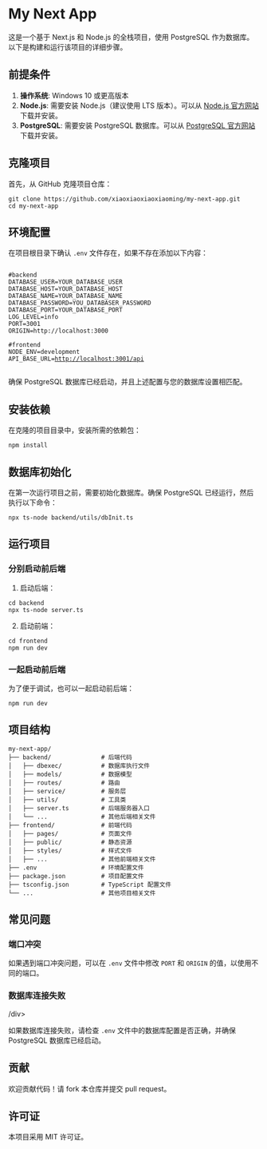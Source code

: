 <div dir="auto">
  <div class="markdown-heading" dir="auto"><h1 tabindex="-1" class="heading-element" dir="auto">My Next App</h1></div>
  <p dir="auto">这是一个基于 Next.js 和 Node.js 的全栈项目，使用 PostgreSQL 作为数据库。以下是构建和运行该项目的详细步骤。</p>
  <div class="markdown-heading" dir="auto"><h2 tabindex="-1" class="heading-element" dir="auto">前提条件</h2></div>
  <ol dir="auto">
    <li>
      <strong>操作系统</strong>: Windows 10 或更高版本</li>
    <li>
      <strong>Node.js</strong>: 需要安装 Node.js（建议使用 LTS 版本）。可以从
      <a href="https://nodejs.org/" rel="nofollow">Node.js 官方网站</a>下载并安装。</li>
    <li>
      <strong>PostgreSQL</strong>: 需要安装 PostgreSQL 数据库。可以从
      <a href="https://www.postgresql.org/download/" rel="nofollow">PostgreSQL 官方网站</a>下载并安装。</li>
  </ol>
  <div class="markdown-heading" dir="auto"><h2 tabindex="-1" class="heading-element" dir="auto">克隆项目</h2></div>
  <p dir="auto">首先，从 GitHub 克隆项目仓库：</p><pre><div dir="auto"><div dir="auto"><span></span><div dir="auto"><span></span></div></div><div dir="ltr"><code>git <span>clone</span> https://github.com/xiaoxiaoxiaoxiaoming/my-next-app.git
<span>cd</span> my-next-app
</code></div></div></pre>
  <div class="markdown-heading" dir="auto"><h2 tabindex="-1" class="heading-element" dir="auto">环境配置</h2></div>
  <p dir="auto">在项目根目录下确认 <code>.env</code> 文件存在，如果不存在添加以下内容：</p><pre><div dir="auto"><div dir="auto"><div dir="auto"><span></span></div></div><div dir="ltr"><code>
#backend
DATABASE_USER=YOUR_DATABASE_USER
DATABASE_HOST=YOUR_DATABASE_HOST
DATABASE_NAME=YOUR_DATABASE_NAME
DATABASE_PASSWORD=YOU_DATABASER_PASSWORD
DATABASE_PORT=YOUR_DATABASE_PORT
LOG_LEVEL=info
PORT=3001
ORIGIN=http://localhost:3000
</code><p dir="auto"><code>#frontend
NODE_ENV=development
API_BASE_URL=<a href="http://localhost:3001/api" rel="nofollow">http://localhost:3001/api</a>
</code></p></div></div></pre><p dir="auto"></p>
  <p dir="auto">确保 PostgreSQL 数据库已经启动，并且上述配置与您的数据库设置相匹配。</p>
  <div class="markdown-heading" dir="auto"><h2 tabindex="-1" class="heading-element" dir="auto">安装依赖</h2></div>
  <p dir="auto">在克隆的项目目录中，安装所需的依赖包：</p><pre><div dir="auto"><div dir="auto"><span></span><div dir="auto"><span></span></div></div><div dir="ltr"><code>npm install
</code></div></div></pre>
  <div class="markdown-heading" dir="auto"><h2 tabindex="-1" class="heading-element" dir="auto">数据库初始化</h2></div>
  <p dir="auto">在第一次运行项目之前，需要初始化数据库。确保 PostgreSQL 已经运行，然后执行以下命令：</p><pre><div dir="auto"><div dir="auto"><span></span><div dir="auto"><span></span></div></div><div dir="ltr"><code>npx ts-node backend/utils/dbInit.ts
</code></div></div></pre>
  <div class="markdown-heading" dir="auto"><h2 tabindex="-1" class="heading-element" dir="auto">运行项目</h2></div>
  <div class="markdown-heading" dir="auto"><h3 tabindex="-1" class="heading-element" dir="auto">分别启动前后端</h3></div>
  <ol dir="auto">
    <li>启动后端：</li>
  </ol><pre><div dir="auto"><div dir="auto"><span></span><div dir="auto"><span></span></div></div><div dir="ltr"><code><span>cd</span> backend
npx ts-node server.ts
</code></div></div></pre>
  <ol start="2" dir="auto">
    <li>启动前端：</li>
  </ol><pre><div dir="auto"><div dir="auto"><span></span><div dir="auto"><span></span></div></div><div dir="ltr"><code><span>cd</span> frontend
npm run dev
</code></div></div></pre>
  <div class="markdown-heading" dir="auto"><h3 tabindex="-1" class="heading-element" dir="auto">一起启动前后端</h3></div>
  <p dir="auto">为了便于调试，也可以一起启动前后端：</p><pre><div dir="auto"><div dir="auto"><span></span><div dir="auto"><span></span></div></div><div dir="ltr"><code>npm run dev
</code></div></div></pre>
  <div class="markdown-heading" dir="auto"><h2 tabindex="-1" class="heading-element" dir="auto">项目结构</h2></div><pre><div dir="auto"><div dir="auto"><span></span><div dir="auto"><span></span></div></div><div dir="ltr"><code><span>my</span>-<span>next</span>-app/
├── backend/              <span># 后端代码</span>
│   ├── dbexec/           <span># 数据库执行文件</span>
│   ├── models/           <span># 数据模型</span>
│   ├── routes/           <span># 路由</span>
│   ├── service/          <span># 服务层</span>
│   ├── utils/            <span># 工具类</span>
│   ├── server.ts         <span># 后端服务器入口</span>
│   └── ...               <span># 其他后端相关文件</span>
├── frontend/             <span># 前端代码</span>
│   ├── pages/            <span># 页面文件</span>
│   ├── public/           <span># 静态资源</span>
│   ├── styles/           <span># 样式文件</span>
│   ├── ...               <span># 其他前端相关文件</span>
├── .env                  <span># 环境配置文件</span>
├── package.json          <span># 项目配置文件</span>
├── tsconfig.json         <span># TypeScript 配置文件</span>
└── ...                   <span># 其他项目相关文件</span>
</code></div></div></pre>
  <div class="markdown-heading" dir="auto"><h2 tabindex="-1" class="heading-element" dir="auto">常见问题</h2></div>
  <div class="markdown-heading" dir="auto"><h3 tabindex="-1" class="heading-element" dir="auto">端口冲突</h3></div>
  <p dir="auto">如果遇到端口冲突问题，可以在 <code>.env</code> 文件中修改 <code>PORT</code> 和 <code>ORIGIN</code> 的值，以使用不同的端口。</p>
  <div class="markdown-heading" dir="auto"><h3 tabindex="-1" class="heading-element" dir="auto">数据库连接失败</h3>/div>
  <p dir="auto">如果数据库连接失败，请检查 <code>.env</code> 文件中的数据库配置是否正确，并确保 PostgreSQL 数据库已经启动。</p>
  <div class="markdown-heading" dir="auto"><h2 tabindex="-1" class="heading-element" dir="auto">贡献</h2></div>
  <p dir="auto">欢迎贡献代码！请 fork 本仓库并提交 pull request。</p>
  <div class="markdown-heading" dir="auto"><h2 tabindex="-1" class="heading-element" dir="auto">许可证</h2></div>
  <p dir="auto">本项目采用 MIT 许可证。</p>
</div>